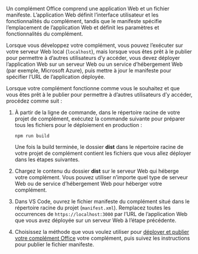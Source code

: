 Un complément Office comprend une application Web et un fichier manifeste. L’application Web définit l’interface utilisateur et les fonctionnalités du complément, tandis que le manifeste spécifie l’emplacement de l’application Web et définit les paramètres et fonctionnalités du complément. 

Lorsque vous développez votre complément, vous pouvez l’exécuter sur votre serveur Web local (`localhost`), mais lorsque vous êtes prêt à le publier pour permettre à d’autres utilisateurs d’y accéder, vous devez déployer l’application Web sur un serveur Web ou un service d’hébergement Web (par exemple, Microsoft Azure), puis mettre à jour le manifeste pour spécifier l’URL de l’application déployée. 

Lorsque votre complément fonctionne comme vous le souhaitez et que vous êtes prêt à le publier pour permettre à d’autres utilisateurs d’y accéder, procédez comme suit :

1. À partir de la ligne de commande, dans le répertoire racine de votre projet de complément, exécutez la commande suivante pour préparer tous les fichiers pour le déploiement en production : 

    ```command&nbsp;line
    npm run build
    ```

    Une fois la build terminée, le dossier **dist** dans le répertoire racine de votre projet de complément contient les fichiers que vous allez déployer dans les étapes suivantes.

2. Chargez le contenu du dossier **dist** sur le serveur Web qui héberge votre complément. Vous pouvez utiliser n’importe quel type de serveur Web ou de service d’hébergement Web pour héberger votre complément.

3. Dans VS Code, ouvrez le fichier manifeste du complément situé dans le répertoire racine du projet (`manifest.xml`). Remplacez toutes les occurrences de `https://localhost:3000` par l’URL de l’application Web que vous avez déployée sur un serveur Web à l’étape précédente.

4. Choisissez la méthode que vous voulez utiliser pour [déployer et publier votre complément Office](../publish/publish.md) votre complément, puis suivez les instructions pour publier le fichier manifeste.
